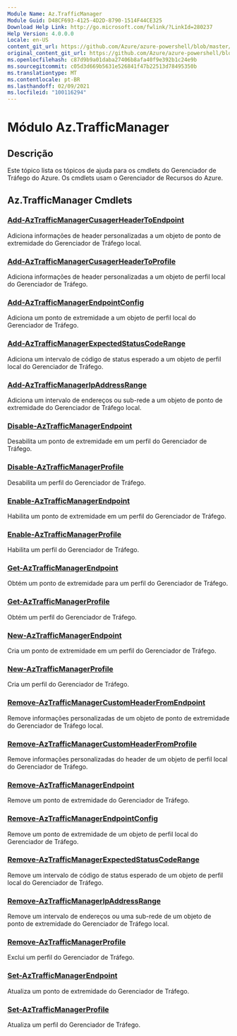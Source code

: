 ```yaml
---
Module Name: Az.TrafficManager
Module Guid: D48CF693-4125-4D2D-8790-1514F44CE325
Download Help Link: http://go.microsoft.com/fwlink/?LinkId=280237
Help Version: 4.0.0.0
Locale: en-US
content_git_url: https://github.com/Azure/azure-powershell/blob/master/src/TrafficManager/TrafficManager/help/Az.TrafficManager.md
original_content_git_url: https://github.com/Azure/azure-powershell/blob/master/src/TrafficManager/TrafficManager/help/Az.TrafficManager.md
ms.openlocfilehash: c87d9b9a01daba27406b8afa40f9e392b1c24e9b
ms.sourcegitcommit: c05d3d669b5631e526841f47b22513d78495350b
ms.translationtype: MT
ms.contentlocale: pt-BR
ms.lasthandoff: 02/09/2021
ms.locfileid: "100116294"
---
```

# Módulo Az.TrafficManager
## Descrição
Este tópico lista os tópicos de ajuda para os cmdlets do Gerenciador de Tráfego do Azure. Os cmdlets usam o Gerenciador de Recursos do Azure.

## Az.TrafficManager Cmdlets
### [Add-AzTrafficManagerCusagerHeaderToEndpoint](Add-AzTrafficManagerCustomHeaderToEndpoint.md)
Adiciona informações de header personalizadas a um objeto de ponto de extremidade do Gerenciador de Tráfego local.

### [Add-AzTrafficManagerCusagerHeaderToProfile](Add-AzTrafficManagerCustomHeaderToProfile.md)
Adiciona informações de header personalizadas a um objeto de perfil local do Gerenciador de Tráfego.

### [Add-AzTrafficManagerEndpointConfig](Add-AzTrafficManagerEndpointConfig.md)
Adiciona um ponto de extremidade a um objeto de perfil local do Gerenciador de Tráfego.

### [Add-AzTrafficManagerExpectedStatusCodeRange](Add-AzTrafficManagerExpectedStatusCodeRange.md)
Adiciona um intervalo de código de status esperado a um objeto de perfil local do Gerenciador de Tráfego.

### [Add-AzTrafficManagerIpAddressRange](Add-AzTrafficManagerIpAddressRange.md)
Adiciona um intervalo de endereços ou sub-rede a um objeto de ponto de extremidade do Gerenciador de Tráfego local.

### [Disable-AzTrafficManagerEndpoint](Disable-AzTrafficManagerEndpoint.md)
Desabilita um ponto de extremidade em um perfil do Gerenciador de Tráfego.

### [Disable-AzTrafficManagerProfile](Disable-AzTrafficManagerProfile.md)
Desabilita um perfil do Gerenciador de Tráfego.

### [Enable-AzTrafficManagerEndpoint](Enable-AzTrafficManagerEndpoint.md)
Habilita um ponto de extremidade em um perfil do Gerenciador de Tráfego.

### [Enable-AzTrafficManagerProfile](Enable-AzTrafficManagerProfile.md)
Habilita um perfil do Gerenciador de Tráfego.

### [Get-AzTrafficManagerEndpoint](Get-AzTrafficManagerEndpoint.md)
Obtém um ponto de extremidade para um perfil do Gerenciador de Tráfego.

### [Get-AzTrafficManagerProfile](Get-AzTrafficManagerProfile.md)
Obtém um perfil do Gerenciador de Tráfego.

### [New-AzTrafficManagerEndpoint](New-AzTrafficManagerEndpoint.md)
Cria um ponto de extremidade em um perfil do Gerenciador de Tráfego.

### [New-AzTrafficManagerProfile](New-AzTrafficManagerProfile.md)
Cria um perfil do Gerenciador de Tráfego.

### [Remove-AzTrafficManagerCustomHeaderFromEndpoint](Remove-AzTrafficManagerCustomHeaderFromEndpoint.md)
Remove informações personalizadas de um objeto de ponto de extremidade do Gerenciador de Tráfego local.

### [Remove-AzTrafficManagerCustomHeaderFromProfile](Remove-AzTrafficManagerCustomHeaderFromProfile.md)
Remove informações personalizadas do header de um objeto de perfil local do Gerenciador de Tráfego.

### [Remove-AzTrafficManagerEndpoint](Remove-AzTrafficManagerEndpoint.md)
Remove um ponto de extremidade do Gerenciador de Tráfego.

### [Remove-AzTrafficManagerEndpointConfig](Remove-AzTrafficManagerEndpointConfig.md)
Remove um ponto de extremidade de um objeto de perfil local do Gerenciador de Tráfego.

### [Remove-AzTrafficManagerExpectedStatusCodeRange](Remove-AzTrafficManagerExpectedStatusCodeRange.md)
Remove um intervalo de código de status esperado de um objeto de perfil local do Gerenciador de Tráfego.

### [Remove-AzTrafficManagerIpAddressRange](Remove-AzTrafficManagerIpAddressRange.md)
Remove um intervalo de endereços ou uma sub-rede de um objeto de ponto de extremidade do Gerenciador de Tráfego local.

### [Remove-AzTrafficManagerProfile](Remove-AzTrafficManagerProfile.md)
Exclui um perfil do Gerenciador de Tráfego.

### [Set-AzTrafficManagerEndpoint](Set-AzTrafficManagerEndpoint.md)
Atualiza um ponto de extremidade do Gerenciador de Tráfego.

### [Set-AzTrafficManagerProfile](Set-AzTrafficManagerProfile.md)
Atualiza um perfil do Gerenciador de Tráfego.


